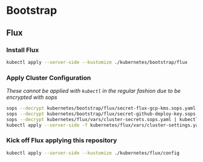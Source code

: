 # Bootstrap

## Flux

### Install Flux

```sh
kubectl apply --server-side --kustomize ./kubernetes/bootstrap/flux
```

### Apply Cluster Configuration

_These cannot be applied with `kubectl` in the regular fashion due to be encrypted with sops_

```sh
sops --decrypt kubernetes/bootstrap/flux/secret-flux-gcp-kms.sops.yaml | kubectl apply -f -
sops --decrypt kubernetes/bootstrap/flux/secret-github-deploy-key.sops.yaml | kubectl apply -f -
sops --decrypt kubernetes/flux/vars/cluster-secrets.sops.yaml | kubectl apply -f -
kubectl apply --server-side -f kubernetes/flux/vars/cluster-settings.yaml
```

### Kick off Flux applying this repository

```sh
kubectl apply --server-side --kustomize ./kubernetes/flux/config
```
